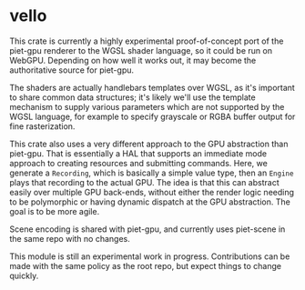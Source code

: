 # vello

This crate is currently a highly experimental proof-of-concept port of the piet-gpu renderer to the WGSL shader language, so it could be run on WebGPU. Depending on how well it works out, it may become the authoritative source for piet-gpu.

The shaders are actually handlebars templates over WGSL, as it's important to share common data structures; it's likely we'll use the template mechanism to supply various parameters which are not supported by the WGSL language, for example to specify grayscale or RGBA buffer output for fine rasterization.

This crate also uses a very different approach to the GPU abstraction than piet-gpu. That is essentially a HAL that supports an immediate mode approach to creating resources and submitting commands. Here, we generate a `Recording`, which is basically a simple value type, then an `Engine` plays that recording to the actual GPU. The idea is that this can abstract easily over multiple GPU back-ends, without either the render logic needing to be polymorphic or having dynamic dispatch at the GPU abstraction. The goal is to be more agile.

Scene encoding is shared with piet-gpu, and currently uses piet-scene in the same repo with no changes.

This module is still an experimental work in progress. Contributions can be made with the same policy as the root repo, but expect things to change quickly.
